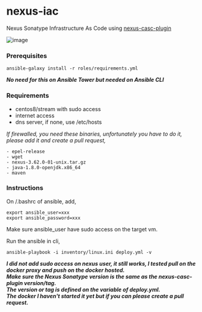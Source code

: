 # nexus-iac
Nexus Sonatype Infrastructure As Code using [nexus-casc-plugin](https://github.com/AdaptiveConsulting/nexus-casc-plugin)

![image](https://github.com/rv-ansible/nexus-iac/assets/35533668/afc87414-7881-4556-80f1-1dc93ceeab3a)

### Prerequisites
```
ansible-galaxy install -r roles/requirements.yml
```
***No need for this on Ansible Tower but needed on Ansible CLI***

### Requirements
- centos8/stream with sudo access
- internet access
- dns server, if none, use /etc/hosts

_If firewalled, you need these binaries, 
unfortunately you have to do it, 
please add it and create a pull request,_
```
- epel-release
- wget
- nexus-3.62.0-01-unix.tar.gz
- java-1.8.0-openjdk.x86_64
- maven
```

### Instructions

On <home>/.bashrc of ansible, add,
```
export ansible_user=xxx
export ansible_password=xxx
```
Make sure ansible_user have sudo access on the target vm.

Run the ansible in cli,
```
ansible-playbook -i inventory/linux.ini deploy.yml -v
```

***I did not add sudo access on nexus user, it still works, I tested pull on the docker proxy and push on the docker hosted.***</br>
***Make sure the Nexus Sonatype version is the same as the nexus-casc-plugin version/tag.***</br>
***The version or tag is defined on the variable of deploy.yml.***</br>
***The docker I haven't started it yet but if you can please create a pull request.***</br>
